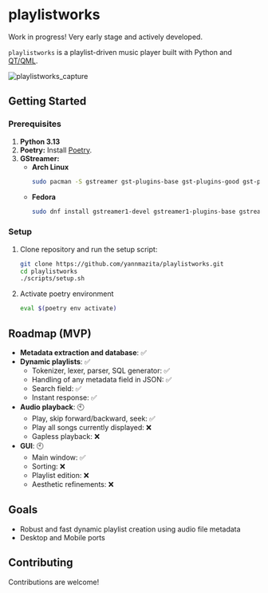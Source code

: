 # playlistworks

Work in progress! Very early stage and actively developed.

`playlistworks` is a playlist-driven music player built with Python and [QT/QML](https://doc.qt.io/qt-6/qmlreference.html).

![playlistworks_capture](https://github.com/user-attachments/assets/23b35b53-2c08-413c-bd72-637e1cd6839e)




## Getting Started

### Prerequisites

1.  **Python 3.13**
2.  **Poetry:** Install [Poetry](https://python-poetry.org/docs/#installation).
3.  **GStreamer:**
    *   **Arch Linux**
        ```bash
        sudo pacman -S gstreamer gst-plugins-base gst-plugins-good gst-plugins-bad gst-plugins-ugly gst-libav python-gobject
        ```
    *   **Fedora**
        ```bash
        sudo dnf install gstreamer1-devel gstreamer1-plugins-base gstreamer1-plugins-good gstreamer1-plugins-bad-free gstreamer1-plugins-ugly python3-gobject
        ```

### Setup

1.  Clone repository and run the setup script:
    
    ```bash
    git clone https://github.com/yannmazita/playlistworks.git
    cd playlistworks
    ./scripts/setup.sh
    ```
2.  Activate poetry environment
    ```bash
    eval $(poetry env activate)
    ```

## Roadmap (MVP)
- **Metadata extraction and database**: ✅
- **Dynamic playlists**: ✅
    *   Tokenizer, lexer, parser, SQL generator: ✅
    *   Handling of any metadata field in JSON: ✅
    *   Search field: ✅
    *   Instant response: ✅
- **Audio playback**: 🕙
    *   Play, skip forward/backward, seek: ✅
    *   Play all songs currently displayed: ❌
    *   Gapless playback: ❌
- **GUI**: 🕙
    *   Main window:  ✅
    *   Sorting: ❌
    *   Playlist edition: ❌
    *   Aesthetic refinements: ❌

## Goals
- Robust and fast dynamic playlist creation using audio file metadata
- Desktop and Mobile ports

## Contributing

Contributions are welcome!
